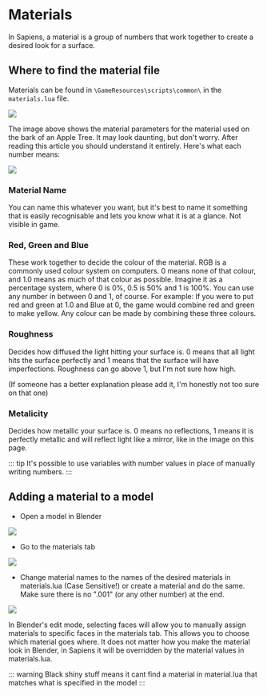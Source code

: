 # Materials

In Sapiens, a material is a group of numbers that work together to create a desired look for a surface.

## Where to find the material file
Materials can be found in `\GameResources\scripts\common\` in the `materials.lua` file.

![](/images/materials/material_parameters.png)

The image above shows the material parameters for the material used on the bark of an Apple Tree. It may look daunting, but don't worry. After reading this article you should understand it entirely. Here's what each number means:

![](/images/materials/material_parameters_explained.png)

### Material Name
You can name this whatever you want, but it's best to name it something that is easily recognisable and lets you know what it is at a glance. Not visible in game.

### Red, Green and Blue
These work together to decide the colour of the material. RGB is a commonly used colour system on computers. 0 means none of that colour, and 1.0 means as much of that colour as possible. Imagine it as a percentage system, where 0 is 0%, 0.5 is 50% and 1 is 100%. You can use any number in between 0 and 1, of course. For example: If you were to put red and green at 1.0 and Blue at 0, the game would combine red and green to make yellow. Any colour can be made by combining these three colours.

### Roughness
Decides how diffused the light hitting your surface is. 0 means that all light hits the surface perfectly and 1 means that the surface will have imperfections. Roughness can go above 1, but I'm not sure how high.

(If someone has a better explanation please add it, I'm honestly not too sure on that one)

### Metalicity
Decides how metallic your surface is. 0 means no reflections, 1 means it is perfectly metallic and will reflect light like a mirror, like in the image on this page.

::: tip
It's possible to use variables with number values in place of manually writing numbers.
:::

## Adding a material to a model

- Open a model in Blender

![](/images/materials/alpaca_in_blender.png)

- Go to the materials tab

![](/images/materials/materials_tab.png)

- Change material names to the names of the desired materials in materials.lua (Case Sensitive!) or create a material and do the same. Make sure there is no ".001" (or any other number) at the end.

![](/images/materials/material_names.png)

In Blender's edit mode, selecting faces will allow you to manually assign materials to specific faces in the materials tab. This allows you to choose which material goes where. It does not matter how you make the material look in Blender, in Sapiens it will be overridden by the material values in materials.lua.

::: warning
Black shiny stuff means it cant find a material in material.lua that matches what is specified in the model
:::